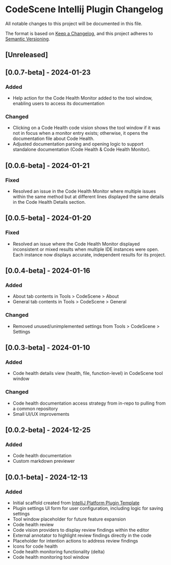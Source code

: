# CodeScene Intellij Plugin Changelog

All notable changes to this project will be documented in this file.

The format is based on [Keep a Changelog](https://keepachangelog.com/en/1.1.0/),
and this project adheres to [Semantic Versioning](https://semver.org/spec/v2.0.0.html).

## [Unreleased]

## [0.0.7-beta] - 2024-01-23
### Added
- Help action for the Code Health Monitor added to the tool window, enabling users to access its documentation

### Changed
- Clicking on a Code Health code vision shows the tool window if it was not in focus when a monitor entry exists; otherwise, it opens the documentation file about Code Health. 
- Adjusted documentation parsing and opening logic to support standalone documentation (Code Health & Code Health Monitor).

## [0.0.6-beta] - 2024-01-21
### Fixed
- Resolved an issue in the Code Health Monitor where multiple issues within the same method but at different lines displayed the same details in the Code Health Details section.

## [0.0.5-beta] - 2024-01-20
### Fixed
- Resolved an issue where the Code Health Monitor displayed inconsistent or mixed results when multiple IDE instances were open. Each instance now displays accurate, independent results for its project.

## [0.0.4-beta] - 2024-01-16
### Added
- About tab contents in Tools > CodeScene > About
- General tab contents in Tools > CodeScene > General

### Changed
- Removed unused/unimplemented settings from Tools > CodeScene > Settings

## [0.0.3-beta] - 2024-01-10
### Added
- Code health details view (health, file, function-level) in CodeScene tool window

### Changed
- Code health documentation access strategy from in-repo to pulling from a common repository
- Small UI/UX improvements

## [0.0.2-beta] - 2024-12-25
### Added
- Code health documentation
- Custom markdown previewer

## [0.0.1-beta] - 2024-12-13
### Added
- Initial scaffold created from [IntelliJ Platform Plugin Template](https://github.com/JetBrains/intellij-platform-plugin-template)
- Plugin settings UI form for user configuration, including logic for saving settings
- Tool window placeholder for future feature expansion
- Code health review
- Code vision providers to display review findings within the editor
- External annotator to highlight review findings directly in the code
- Placeholder for intention actions to address review findings
- Icons for code health
- Code health monitoring functionality (delta)
- Code health monitoring tool window

